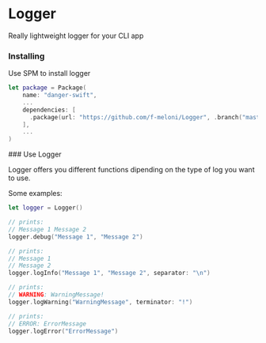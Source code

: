 # Logger

Really lightweight logger for your CLI app

### Installing

Use SPM to install logger

```swift
let package = Package(
    name: "danger-swift",
    ...
    dependencies: [
      .package(url: "https://github.com/f-meloni/Logger", .branch("master")),
    ],
    ...
)
```

### Use Logger

Logger offers you different functions dipending on the type of log you want to use.

Some examples:

```swift
let logger = Logger()

// prints:
// Message 1 Message 2
logger.debug("Message 1", "Message 2")

// prints:
// Message 1 
// Message 2
logger.logInfo("Message 1", "Message 2", separator: "\n")

// prints: 
// WARNING: WarningMessage!
logger.logWarning("WarningMessage", terminator: "!")

// prints:
// ERROR: ErrorMessage
logger.logError("ErrorMessage")
```
